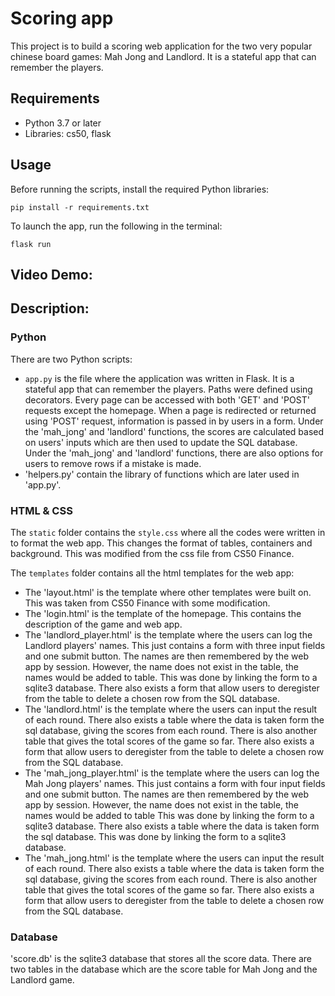 # Scoring app

This project is to build a scoring web application for the two very popular chinese board games: Mah Jong and Landlord.  It is a stateful app that can remember the players.

## Requirements
- Python 3.7 or later
- Libraries: cs50, flask

## Usage

Before running the scripts, install the required Python libraries:

```
pip install -r requirements.txt
```
To launch the app, run the following in the terminal:
```
flask run
```

## Video Demo:


## Description:

### Python
There are two Python scripts:
- `app.py` is the file where the application was written in Flask. It is a stateful app that can remember the players. Paths were defined using decorators. Every page can be accessed with both 'GET' and 'POST' requests except the homepage. When a page is redirected or returned using 'POST' request, information is passed in by users in a form. Under the 'mah_jong' and 'landlord' functions, the scores are calculated based on users' inputs which are then used to update the SQL database. Under the 'mah_jong' and 'landlord' functions, there are also options for users to remove rows if a mistake is made.
- 'helpers.py' contain the library of functions which are later used in 'app.py'.

### HTML & CSS
The `static` folder contains the `style.css` where all the codes were written in to format the web app. This changes the format of tables, containers and background. This was modified from the css file from CS50 Finance.

The `templates` folder contains all the html templates for the web app:
- The 'layout.html' is the template where other templates were built on. This was taken from CS50 Finance with some modification.
- The 'login.html' is the template of the homepage. This contains the description of the game and web app.
- The 'landlord_player.html' is the template where the users can log the Landlord players' names. This just contains a form with three input fields and one submit button. The names are then remembered by the web app by session. However, the name does not exist in the table, the names would be added to table. This was done by linking the form to a sqlite3 database. There also exists a form that allow users to deregister from the table to delete a chosen row from the SQL database.
- The 'landlord.html' is the template where the users can input the result of each round. There also exists a table where the data is taken form the sql database, giving the scores from each round. There is also another table that gives the total scores of the game so far. There also exists a form that allow users to deregister from the table to delete a chosen row from the SQL database.
- The 'mah_jong_player.html' is the template where the users can log the Mah Jong players' names. This just contains a form with four input fields and one submit button. The names are then remembered by the web app by session. However, the name does not exist in the table, the names would be added to table This was done by linking the form to a sqlite3 database. There also exists a table where the data is taken form the sql database. This was done by linking the form to a sqlite3 database.
- The 'mah_jong.html' is the template where the users can input the result of each round. There also exists a table where the data is taken form the sql database, giving the scores from each round. There is also another table that gives the total scores of the game so far. There also exists a form that allow users to deregister from the table to delete a chosen row from the SQL database.


### Database

'score.db' is the sqlite3 database that stores all the score data. There are two tables in the database which are the score table for Mah Jong and the Landlord game.


